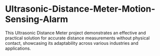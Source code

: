 # Ultrasonic-Distance-Meter-Motion-Sensing-Alarm
This Ultrasonic Distance Meter project demonstrates an effective and practical solution for accurate distance measurements without physical contact, showcasing its adaptability across various industries and applications.
